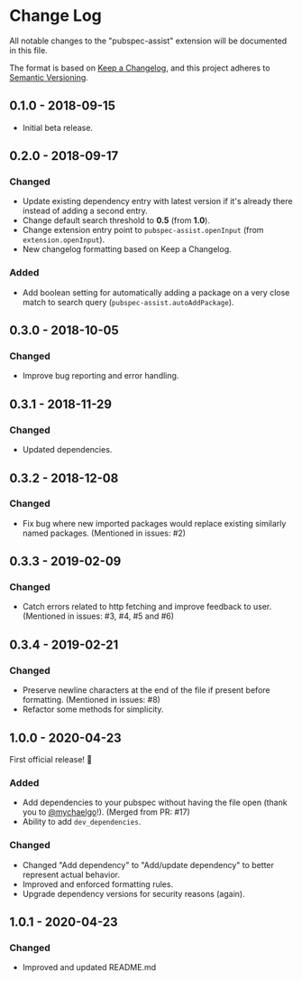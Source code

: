 # Change Log

All notable changes to the "pubspec-assist" extension will be documented in this file.

The format is based on [Keep a Changelog](https://keepachangelog.com/en/1.0.0/),
and this project adheres to [Semantic Versioning](https://semver.org/spec/v2.0.0.html).

## 0.1.0 - 2018-09-15

- Initial beta release.

## 0.2.0 - 2018-09-17

### Changed

- Update existing dependency entry with latest version if it's already there instead of adding a second entry.
- Change default search threshold to **0.5** (from **1.0**).
- Change extension entry point to `pubspec-assist.openInput` (from `extension.openInput`).
- New changelog formatting based on Keep a Changelog.

### Added

- Add boolean setting for automatically adding a package on a very close match to search query (`pubspec-assist.autoAddPackage`).

## 0.3.0 - 2018-10-05

### Changed

- Improve bug reporting and error handling.

## 0.3.1 - 2018-11-29

### Changed

- Updated dependencies.

## 0.3.2 - 2018-12-08

### Changed

- Fix bug where new imported packages would replace existing similarly named packages. (Mentioned in issues: #2)

## 0.3.3 - 2019-02-09

### Changed

- Catch errors related to http fetching and improve feedback to user. (Mentioned in issues: #3, #4, #5 and #6)

## 0.3.4 - 2019-02-21

### Changed

- Preserve newline characters at the end of the file if present before formatting. (Mentioned in issues: #8)
- Refactor some methods for simplicity.

## 1.0.0 - 2020-04-23

First official release! 🎉

### Added

- Add dependencies to your pubspec without having the file open (thank you to [@mychaelgo](https://github.com/mychaelgo)!). (Merged from PR: #17)
- Ability to add `dev_dependencies`.

### Changed

- Changed "Add dependency" to "Add/update dependency" to better represent actual behavior.
- Improved and enforced formatting rules.
- Upgrade dependency versions for security reasons (again).

## 1.0.1 - 2020-04-23

### Changed

- Improved and updated README.md
